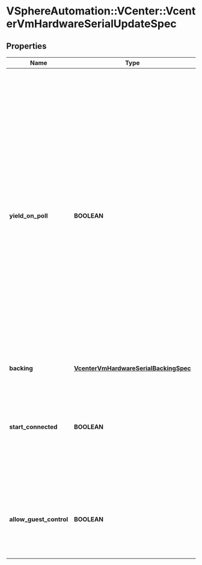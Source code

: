 # VSphereAutomation::VCenter::VcenterVmHardwareSerialUpdateSpec

## Properties
Name | Type | Description | Notes
------------ | ------------- | ------------- | -------------
**yield_on_poll** | **BOOLEAN** | CPU yield behavior. If set to true, the virtual machine will periodically relinquish the processor if its sole task is polling the virtual serial port. The amount of time it takes to regain the processor will depend on the degree of other virtual machine activity on the host.   This field may be modified at any time, and changes applied to a connected virtual serial port take effect immediately.  If unset, the value is unchanged. | [optional] 
**backing** | [**VcenterVmHardwareSerialBackingSpec**](VcenterVmHardwareSerialBackingSpec.md) |  | [optional] 
**start_connected** | **BOOLEAN** | Flag indicating whether the virtual device should be connected whenever the virtual machine is powered on. If unset, the value is unchanged. | [optional] 
**allow_guest_control** | **BOOLEAN** | Flag indicating whether the guest can connect and disconnect the device. If unset, the value is unchanged. | [optional] 


